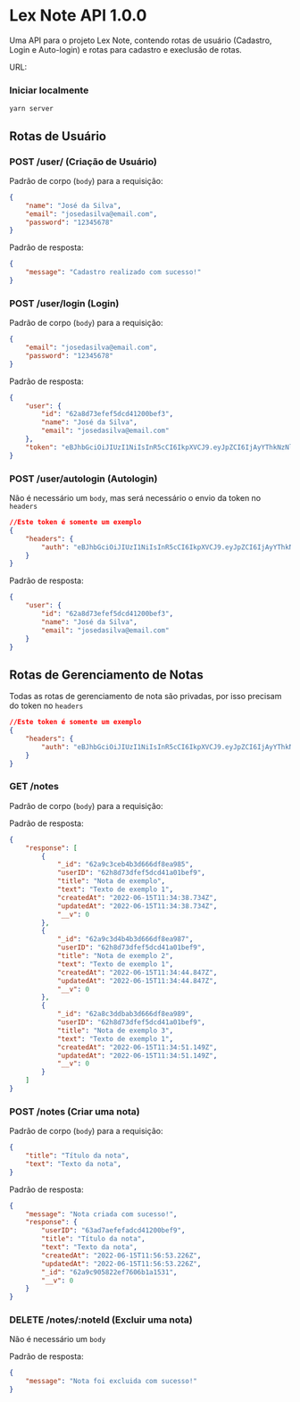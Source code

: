 # Lex Note API 1.0.0

Uma API para o projeto Lex Note, contendo rotas de usuário (Cadastro, Login e Auto-login) e rotas para cadastro e execlusão de rotas.

URL: 

### Iniciar localmente

```ssh
yarn server
```

## Rotas de Usuário

### POST /user/ (Criação de Usuário)

Padrão de corpo (`body`) para a requisição:

```json
{
    "name": "José da Silva",
    "email": "josedasilva@email.com",
    "password": "12345678"
}
```

Padrão de resposta:

```json
{
    "message": "Cadastro realizado com sucesso!"
}
```

### POST /user/login (Login)

Padrão de corpo (`body`) para a requisição:

```json
{
    "email": "josedasilva@email.com",
    "password": "12345678"
}
```

Padrão de resposta:

```json
{
	"user": {
		"id": "62a8d73efef5dcd41200bef3",
		"name": "José da Silva",
		"email": "josedasilva@email.com"
	},
	"token": "eBJhbGciOiJIUzI1NiIsInR5cCI6IkpXVCJ9.eyJpZCI6IjAyYThkNzNlZmVmNWRjZDQxMjAwYmVmOSIsIm5hbWUiOiJBbGV4IENvbmRlciIsImVtYWlsIjoiYWxleC52LmNvbmRlckBnbWFpbC5jb20iLCJpYXQiOjE2NTUyMzYxNTIsImV4cCI6MTY1NTI3OTM1Mn0.trsb8P58a6U5aTV7Xjf2x1fRIEHa81X-kEx7p_DEOPE"
}
```

### POST /user/autologin (Autologin)

Não é necessário um `body`, mas será necessário o envio da token no `headers`

```json
//Este token é somente um exemplo
{
	"headers": {
        "auth": "eBJhbGciOiJIUzI1NiIsInR5cCI6IkpXVCJ9.eyJpZCI6IjAyYThkNzNlZmVmNWRjZDQxMjAwYmVmOSIsIm5hbWUiOiJBbGV4IENvbmRlciIsImVtYWlsIjoiYWxleC52LmNvbmRlckBnbWFpbC5jb20iLCJpYXQiOjE2NTUyMzYxNTIsImV4cCI6MTY1NTI3OTM1Mn0.trsb8P58a6U5aTV7Xjf2x1fRIEHa81X-kEx7p_DEOPE",
    }
}
```

Padrão de resposta:

```json
{
	"user": {
		"id": "62a8d73efef5dcd41200bef3",
		"name": "José da Silva",
		"email": "josedasilva@email.com"
	}
}
```

## Rotas de Gerenciamento de Notas

Todas as rotas de gerenciamento de nota são privadas, por isso precisam do token no `headers`

```json
//Este token é somente um exemplo
{
	"headers": {
        "auth": "eBJhbGciOiJIUzI1NiIsInR5cCI6IkpXVCJ9.eyJpZCI6IjAyYThkNzNlZmVmNWRjZDQxMjAwYmVmOSIsIm5hbWUiOiJBbGV4IENvbmRlciIsImVtYWlsIjoiYWxleC52LmNvbmRlckBnbWFpbC5jb20iLCJpYXQiOjE2NTUyMzYxNTIsImV4cCI6MTY1NTI3OTM1Mn0.trsb8P58a6U5aTV7Xjf2x1fRIEHa81X-kEx7p_DEOPE",
    }
}
```

### GET /notes

Padrão de corpo (`body`) para a requisição:

Padrão de resposta:

```json
{
	"response": [
		{
			"_id": "62a9c3ceb4b3d666df8ea985",
			"userID": "62h8d73dfef5dcd41a01bef9",
			"title": "Nota de exemplo",
			"text": "Texto de exemplo 1",
			"createdAt": "2022-06-15T11:34:38.734Z",
			"updatedAt": "2022-06-15T11:34:38.734Z",
			"__v": 0
		},
		{
			"_id": "62a9c3d4b4b3d666df8ea987",
			"userID": "62h8d73dfef5dcd41a01bef9",
			"title": "Nota de exemplo 2",
			"text": "Texto de exemplo 1",
			"createdAt": "2022-06-15T11:34:44.847Z",
			"updatedAt": "2022-06-15T11:34:44.847Z",
			"__v": 0
		},
		{
			"_id": "62a8c3ddbab3d666df8ea989",
			"userID": "62h8d73dfef5dcd41a01bef9",
			"title": "Nota de exemplo 3",
			"text": "Texto de exemplo 1",
			"createdAt": "2022-06-15T11:34:51.149Z",
			"updatedAt": "2022-06-15T11:34:51.149Z",
			"__v": 0
		}
	]
}
```

### POST /notes (Criar uma nota)

Padrão de corpo (`body`) para a requisição:

```json
{
    "title": "Título da nota",
    "text": "Texto da nota",
}
```

Padrão de resposta:

```json
{
	"message": "Nota criada com sucesso!",
	"response": {
		"userID": "63ad7aefefadcd41200bef9",
		"title": "Título da nota",
		"text": "Texto da nota",
		"createdAt": "2022-06-15T11:56:53.226Z",
		"updatedAt": "2022-06-15T11:56:53.226Z",
		"_id": "62a9c905822ef7606b1a1531",
		"__v": 0
	}
}
```

### DELETE /notes/:noteId (Excluir uma nota)

Não é necessário um `body`

Padrão de resposta:

```json
{
	"message": "Nota foi excluida com sucesso!"
}
```